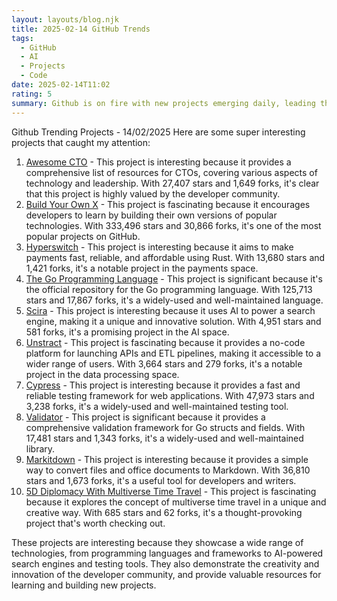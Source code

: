 ```yaml
---
layout: layouts/blog.njk
title: 2025-02-14 GitHub Trends
tags:
  - GitHub
  - AI
  - Projects
  - Code
date: 2025-02-14T11:02
rating: 5
summary: Github is on fire with new projects emerging daily, leading the charge are top projects like **Awesome CTO**, **Build Your Own X**, and **Hyperswitch**, which are driving innovation and progress, with thousands of stars and forks, these projects are the future of tech, showcasing the best of Github, with **Build Your Own X** taking the lead with 333,496 stars, and others like **The Go Programming Language**, **Cypress**, and **Validator** following close, these projects are shaping the future of technology with their innovative ideas and solutions.
---
```

Github Trending Projects - 14/02/2025
Here are some super interesting projects that caught my attention:
1. [Awesome CTO](https://github.com/kuchin/awesome-cto "A curated list of resources for Chief Technology Officers") - This project is interesting because it provides a comprehensive list of resources for CTOs, covering various aspects of technology and leadership. With 27,407 stars and 1,649 forks, it's clear that this project is highly valued by the developer community.
2. [Build Your Own X](https://github.com/codecrafters-io/build-your-own-x "Master programming by recreating your favorite technologies from scratch") - This project is fascinating because it encourages developers to learn by building their own versions of popular technologies. With 333,496 stars and 30,866 forks, it's one of the most popular projects on GitHub.
3. [Hyperswitch](https://github.com/juspay/hyperswitch "An open source payments switch written in Rust") - This project is interesting because it aims to make payments fast, reliable, and affordable using Rust. With 13,680 stars and 1,421 forks, it's a notable project in the payments space.
4. [The Go Programming Language](https://github.com/golang/go "The Go programming language") - This project is significant because it's the official repository for the Go programming language. With 125,713 stars and 17,867 forks, it's a widely-used and well-maintained language.
5. [Scira](https://github.com/zaidmukaddam/scira "A minimalistic AI-powered search engine") - This project is interesting because it uses AI to power a search engine, making it a unique and innovative solution. With 4,951 stars and 581 forks, it's a promising project in the AI space.
6. [Unstract](https://github.com/Zipstack/unstract "No-code LLM Platform to launch APIs and ETL Pipelines") - This project is fascinating because it provides a no-code platform for launching APIs and ETL pipelines, making it accessible to a wider range of users. With 3,664 stars and 279 forks, it's a notable project in the data processing space.
7. [Cypress](https://github.com/cypress-io/cypress "Fast, easy and reliable testing for anything that runs in a browser") - This project is interesting because it provides a fast and reliable testing framework for web applications. With 47,973 stars and 3,238 forks, it's a widely-used and well-maintained testing tool.
8. [Validator](https://github.com/go-playground/validator "Go Struct and Field validation") - This project is significant because it provides a comprehensive validation framework for Go structs and fields. With 17,481 stars and 1,343 forks, it's a widely-used and well-maintained library.
9. [Markitdown](https://github.com/microsoft/markitdown "Python tool for converting files and office documents to Markdown") - This project is interesting because it provides a simple way to convert files and office documents to Markdown. With 36,810 stars and 1,673 forks, it's a useful tool for developers and writers.
10. [5D Diplomacy With Multiverse Time Travel](https://github.com/Oliveriver/5d-diplomacy-with-multiverse-time-travel "5D Diplomacy With Multiverse Time Travel") - This project is fascinating because it explores the concept of multiverse time travel in a unique and creative way. With 685 stars and 62 forks, it's a thought-provoking project that's worth checking out.

These projects are interesting because they showcase a wide range of technologies, from programming languages and frameworks to AI-powered search engines and testing tools. They also demonstrate the creativity and innovation of the developer community, and provide valuable resources for learning and building new projects.



